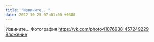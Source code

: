 ```yaml
---
title: "Извините..."
date: 2022-10-25 07:01:00 +0300
---
```


Извините...
Фотография
<a class="vk-attach" href="https://vk.com/photo41076938_457249229">https://vk.com/photo41076938_457249229</a>
<a class="vk-attach" href="https://vk.com/photo41076938_457249229">Вложение</a>
